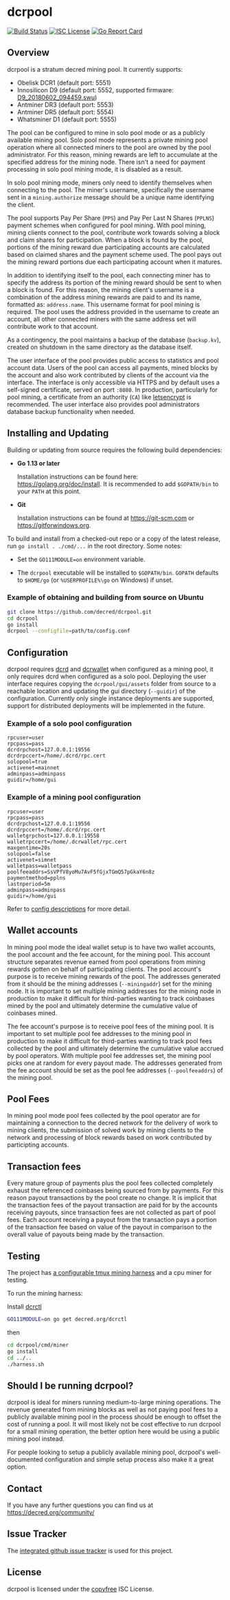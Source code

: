 # dcrpool

[![Build Status](https://github.com/decred/dcrpool/workflows/Build%20and%20Test/badge.svg)](https://github.com/decred/dcrpool/actions)
[![ISC License](https://img.shields.io/badge/license-ISC-blue.svg)](http://copyfree.org)
[![Go Report Card](https://goreportcard.com/badge/github.com/decred/dcrpool)](https://goreportcard.com/report/github.com/decred/dcrpool)

## Overview

dcrpool is a stratum decred mining pool. It currently supports:

* Obelisk DCR1 (default port: 5551)
* Innosilicon D9 (default port: 5552, supported firmware: [D9_20180602_094459.swu](https://drive.google.com/open?id=1wofB_OUDkB2gxz_IS7wM8Br6ogKdYDmY))
* Antminer DR3 (default port: 5553)
* Antminer DR5 (default port: 5554)
* Whatsminer D1 (default port: 5555)

The pool can be configured to mine in solo pool mode or as a publicly available 
mining pool.  Solo pool mode represents a private mining pool operation where 
all connected miners to the pool are owned by the pool administrator.  For this 
reason, mining rewards are left to accumulate at the specified address for the 
mining node. There isn't a need for payment processing in solo pool mining mode, 
it is disabled as a result.

In solo pool mining mode, miners only need to identify themselves when 
connecting to the pool. The miner's username, specifically the username sent 
in a `mining.authorize` message should be a unique name identifying the client.

The pool supports Pay Per Share (`PPS`) and Pay Per Last N Shares (`PPLNS`) 
payment schemes when configured for pool mining. With pool mining, mining 
clients connect to the pool, contribute work towards solving a block and 
claim shares for participation. When a block is found by the pool, portions of 
the mining reward due participating accounts are calculated based on claimed 
shares and the payment scheme used. The pool pays out the mining reward 
portions due each participating account when it matures.

In addition to identifying itself to the pool, each connecting miner has to 
specify the address its portion of the mining reward should be sent to when a 
block is found. For this reason, the mining client's username is a combination 
of the address mining rewards are paid to and its name, formatted as: 
`address.name`. This username format for pool mining is required. The pool uses 
the address provided in the username to create an account, all other connected 
miners with the same address set will contribute work to that account.  

As a contingency, the pool maintains a backup of the database (`backup.kv`), 
created on shutdown in the same directory as the database itself.

The user interface of the pool provides public access to statistics and pool 
account data. Users of the pool can access all payments, mined blocks by the 
account and also work contributed by clients of the account via the interface. 
The interface is only accessible via HTTPS and by default uses a self-signed 
certificate, served on port `:8080`. In production, particularly for pool 
mining, a certificate from an authority (`CA`) like 
[letsencrypt](https://letsencrypt.org/) is recommended. The user interface also 
provides pool administrators database backup functionality when needed.

## Installing and Updating

Building or updating from source requires the following build dependencies:

- **Go 1.13 or later**

  Installation instructions can be found here: <https://golang.org/doc/install>.
  It is recommended to add `$GOPATH/bin` to your `PATH` at this point.

- **Git**

  Installation instructions can be found at <https://git-scm.com> or
  <https://gitforwindows.org>.

To build and install from a checked-out repo or a copy of the latest release, 
run `go install . ./cmd/...` in the root directory.  Some notes:

- Set the `GO111MODULE=on` environment variable.

- The `dcrpool` executable will be installed to `$GOPATH/bin`.  `GOPATH`
  defaults to `$HOME/go` (or `%USERPROFILE%\go` on Windows) if unset.

### Example of obtaining and building from source on Ubuntu

```sh
git clone https://github.com/decred/dcrpool.git
cd dcrpool
go install
dcrpool --configfile=path/to/config.conf
```

## Configuration

dcrpool requires [dcrd](https://github.com/decred/dcrd) and [dcrwallet](https://github.com/decred/dcrwallet) when configured as a mining pool, it only requires dcrd when configured as a solo pool.
Deploying the user interface requires copying the `dcrpool/gui/assets` folder from 
source to a reachable location and updating the gui directory (`--guidir`) of 
the configuration. Currently only single instance deployments are supported, 
support for distributed deployments will be implemented in the future.

### Example of a solo pool configuration

```no-highlight
rpcuser=user
rpcpass=pass
dcrdrpchost=127.0.0.1:19556
dcrdrpccert=/home/.dcrd/rpc.cert
solopool=true
activenet=mainnet
adminpass=adminpass
guidir=/home/gui
```

### Example of a mining pool configuration

```no-highlight
rpcuser=user
rpcpass=pass
dcrdrpchost=127.0.0.1:19556
dcrdrpccert=/home/.dcrd/rpc.cert
walletgrpchost=127.0.0.1:19558
walletrpccert=/home/.dcrwallet/rpc.cert
maxgentime=20s
solopool=false
activenet=simnet
walletpass=walletpass
poolfeeaddrs=SsVPfV8yoMu7AvF5fGjxTGmQ57pGkaY6n8z
paymentmethod=pplns
lastnperiod=5m
adminpass=adminpass
guidir=/home/gui
```

Refer to [config descriptions](config.go) for more detail.

## Wallet accounts

In mining pool mode the ideal wallet setup is to have two wallet accounts, 
the pool account and the fee account, for the mining pool. This account structure 
separates revenue earned from pool operations from mining rewards gotten on 
behalf of participating clients. The pool account's purpose is to receive 
mining rewards of the pool. The addresses generated from it should be the mining 
addresses (`--miningaddr`) set for the mining node. It is important to set 
multiple mining addresses for the mining node in production to make it 
difficult for third-parties wanting to track coinbases mined by the pool and 
ultimately determine the cumulative value of coinbases mined. 

The fee account's purpose is to receive pool fees of the mining pool. It is 
important to set multiple pool fee addresses to the mining pool in production to 
make it difficult for third-parties wanting to track pool fees collected by 
the pool and ultimately determine the cumulative value accrued by pool operators. 
With multiple pool fee addresses set, the mining pool picks one at random for 
every payout made. The addresses generated from the fee account should be 
set as the pool fee addresses (`--poolfeeaddrs`) of the mining pool.

## Pool Fees
In mining pool mode pool fees collected by the pool operator are for 
maintaining a connection to the decred network for the delivery of work 
to mining clients, the submission of solved work by mining clients to the 
network and processing of block rewards based on work contributed by 
participting accounts.

## Transaction fees
Every mature group of payments plus the pool fees collected completely 
exhaust the referenced coinbases being sourced from by payments. For this 
reason payout transactions by the pool create no change. It is implicit 
that the  transaction fees of the payout transaction are paid for by the 
accounts receiving payouts, since transaction fees are not collected as part 
of pool fees. Each account receiving a payout from the transaction pays a 
portion of the transaction fee based on value of the payout in comparison to 
the overall value of payouts being made by the transaction. 

## Testing

The project has [a configurable tmux mining harness](harness.sh) and a cpu 
miner for testing.

To run the mining harness:  

Install [dcrctl](https://github.com/decred/dcrctl)

```sh
GO111MODULE=on go get decred.org/dcrctl
```

then

```sh
cd dcrpool/cmd/miner
go install
cd ../..
./harness.sh
```

## Should I be running dcrpool?

dcrpool is ideal for miners running medium-to-large mining operations. The 
revenue generated from mining blocks as well as not paying pool fees to a 
publicly available mining pool in the process should be enough to offset 
the cost of running a pool. It will most likely not be cost effective to run 
dcrpool for a small mining operation, the better option here would be using 
a public mining pool instead.

For people looking to setup a publicly available mining pool, dcrpool's 
well-documented configuration and simple setup process also make it a great option.

## Contact

If you have any further questions you can find us at https://decred.org/community/

## Issue Tracker

The [integrated github issue tracker](https://github.com/decred/dcrpool/issues)
is used for this project.

## License

dcrpool is licensed under the [copyfree](http://copyfree.org) ISC License.
